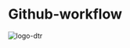 # Github-workflow


![logo-dtr](https://user-images.githubusercontent.com/90327481/138892946-69b5f688-ff79-4b07-8864-44278b1695ca.png)